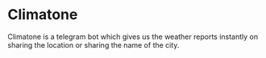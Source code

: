 # Climatone
Climatone is a telegram bot which gives us the weather reports instantly on sharing the location or sharing the name of the city.
